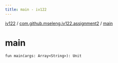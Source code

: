 ```yaml
---
title: main - iv122
---
```


[iv122](../index.md) / [com.github.mseleng.iv122.assignment2](index.md) / [main](.)

# main

`fun main(args: Array<String>): Unit`